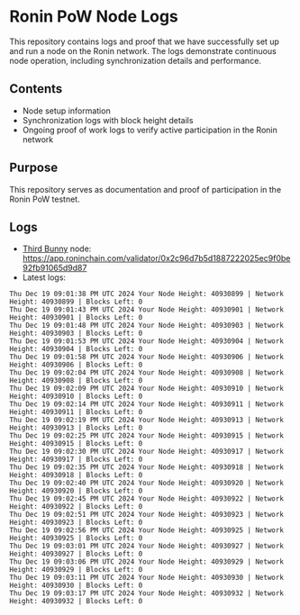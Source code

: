 # Ronin PoW Node Logs

This repository contains logs and proof that we have successfully set up and run a node on the Ronin network. The logs demonstrate continuous node operation, including synchronization details and performance.

## Contents

- Node setup information
- Synchronization logs with block height details
- Ongoing proof of work logs to verify active participation in the Ronin network

## Purpose

This repository serves as documentation and proof of participation in the Ronin PoW testnet.

## Logs

- [Third Bunny](https://thirdbunny.xyz/) node: https://app.roninchain.com/validator/0x2c96d7b5d1887222025ec9f0be92fb91065d9d87
- Latest logs:
```
Thu Dec 19 09:01:38 PM UTC 2024 Your Node Height: 40930899 | Network Height: 40930899 | Blocks Left: 0
Thu Dec 19 09:01:43 PM UTC 2024 Your Node Height: 40930901 | Network Height: 40930901 | Blocks Left: 0
Thu Dec 19 09:01:48 PM UTC 2024 Your Node Height: 40930903 | Network Height: 40930903 | Blocks Left: 0
Thu Dec 19 09:01:53 PM UTC 2024 Your Node Height: 40930904 | Network Height: 40930904 | Blocks Left: 0
Thu Dec 19 09:01:58 PM UTC 2024 Your Node Height: 40930906 | Network Height: 40930906 | Blocks Left: 0
Thu Dec 19 09:02:04 PM UTC 2024 Your Node Height: 40930908 | Network Height: 40930908 | Blocks Left: 0
Thu Dec 19 09:02:09 PM UTC 2024 Your Node Height: 40930910 | Network Height: 40930910 | Blocks Left: 0
Thu Dec 19 09:02:14 PM UTC 2024 Your Node Height: 40930911 | Network Height: 40930911 | Blocks Left: 0
Thu Dec 19 09:02:19 PM UTC 2024 Your Node Height: 40930913 | Network Height: 40930913 | Blocks Left: 0
Thu Dec 19 09:02:25 PM UTC 2024 Your Node Height: 40930915 | Network Height: 40930915 | Blocks Left: 0
Thu Dec 19 09:02:30 PM UTC 2024 Your Node Height: 40930917 | Network Height: 40930917 | Blocks Left: 0
Thu Dec 19 09:02:35 PM UTC 2024 Your Node Height: 40930918 | Network Height: 40930918 | Blocks Left: 0
Thu Dec 19 09:02:40 PM UTC 2024 Your Node Height: 40930920 | Network Height: 40930920 | Blocks Left: 0
Thu Dec 19 09:02:45 PM UTC 2024 Your Node Height: 40930922 | Network Height: 40930922 | Blocks Left: 0
Thu Dec 19 09:02:51 PM UTC 2024 Your Node Height: 40930923 | Network Height: 40930923 | Blocks Left: 0
Thu Dec 19 09:02:56 PM UTC 2024 Your Node Height: 40930925 | Network Height: 40930925 | Blocks Left: 0
Thu Dec 19 09:03:01 PM UTC 2024 Your Node Height: 40930927 | Network Height: 40930927 | Blocks Left: 0
Thu Dec 19 09:03:06 PM UTC 2024 Your Node Height: 40930929 | Network Height: 40930929 | Blocks Left: 0
Thu Dec 19 09:03:11 PM UTC 2024 Your Node Height: 40930930 | Network Height: 40930930 | Blocks Left: 0
Thu Dec 19 09:03:17 PM UTC 2024 Your Node Height: 40930932 | Network Height: 40930932 | Blocks Left: 0
```
